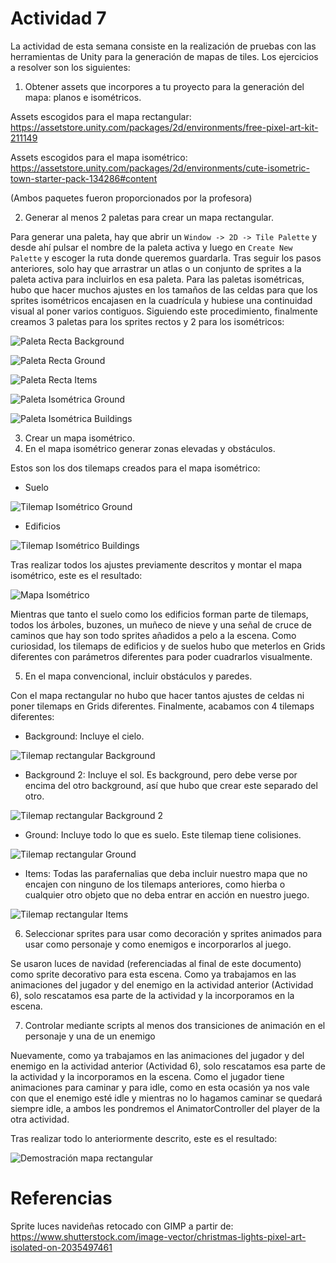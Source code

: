 # Actividad 7

La actividad de esta semana consiste en la realización de pruebas con las herramientas de Unity para la generación de mapas de tiles. Los ejercicios a resolver son los siguientes:
1. Obtener assets que incorpores a tu proyecto para la generación del mapa: planos e isométricos.

Assets escogidos para el mapa rectangular: https://assetstore.unity.com/packages/2d/environments/free-pixel-art-kit-211149

Assets escogidos para el mapa isométrico: https://assetstore.unity.com/packages/2d/environments/cute-isometric-town-starter-pack-134286#content

(Ambos paquetes fueron proporcionados por la profesora)

2. Generar al menos 2 paletas para crear un mapa rectangular.

Para generar una paleta, hay que abrir un `Window -> 2D -> Tile Palette` y desde ahí pulsar el nombre de la paleta activa y luego en `Create New Palette` y escoger la ruta donde queremos guardarla. Tras seguir los pasos anteriores, solo hay que arrastrar un atlas o un conjunto de sprites a la paleta activa para incluirlos en esa paleta. Para las paletas isométricas, hubo que hacer muchos ajustes en los tamaños de las celdas para que los sprites isométricos encajasen en la cuadrícula y hubiese una continuidad visual al poner varios contiguos. Siguiendo este procedimiento, finalmente creamos 3 paletas para los sprites rectos y 2 para los isométricos:

![Paleta Recta Background](paleta_rect_background.png)

![Paleta Recta Ground](paleta_rect_ground.png)

![Paleta Recta Items](paleta_rect_items.png)

![Paleta Isométrica Ground](paleta_iso_ground.png)

![Paleta Isométrica Buildings](paleta_iso_buildings.png)

3. Crear un mapa isométrico.
4. En el mapa isométrico generar zonas elevadas y obstáculos.

Estos son los dos tilemaps creados para el mapa isométrico:

- Suelo

![Tilemap Isométrico Ground](tilemap_iso_ground.png)

- Edificios

![Tilemap Isométrico Buildings](tilemap_iso_buildings.png)

Tras realizar todos los ajustes previamente descritos y montar el mapa isométrico, este es el resultado:

![Mapa Isométrico](mapa_iso.png)

Mientras que tanto el suelo como los edificios forman parte de tilemaps, todos los árboles, buzones, un muñeco de nieve y una señal de cruce de caminos que hay son todo sprites añadidos a pelo a la escena. Como curiosidad, los tilemaps de edificios y de suelos hubo que meterlos en Grids diferentes con parámetros diferentes para poder cuadrarlos visualmente.

5. En el mapa convencional, incluir obstáculos y paredes.

Con el mapa rectangular no hubo que hacer tantos ajustes de celdas ni poner tilemaps en Grids diferentes. Finalmente, acabamos con 4 tilemaps diferentes:

- Background: Incluye el cielo.

![Tilemap rectangular Background](tilemap_rect_background.png)

- Background 2: Incluye el sol. Es background, pero debe verse por encima del otro background, así que hubo que crear este separado del otro.

![Tilemap rectangular Background 2](tilemap_rect_background2.png)

- Ground: Incluye todo lo que es suelo. Este tilemap tiene colisiones.

![Tilemap rectangular Ground](tilemap_rect_ground.png)

- Items: Todas las parafernalias que deba incluir nuestro mapa que no encajen con ninguno de los tilemaps anteriores, como hierba o cualquier otro objeto que no deba entrar en acción en nuestro juego.

![Tilemap rectangular Items](tilemap_rect_items.png)


6. Seleccionar sprites para usar como decoración y sprites animados para usar como personaje y como enemigos e incorporarlos al juego.

Se usaron luces de navidad (referenciadas al final de este documento) como sprite decorativo para esta escena. Como ya trabajamos en las animaciones del jugador y del enemigo en la actividad anterior (Actividad 6), solo rescatamos esa parte de la actividad y la incorporamos en la escena.

7. Controlar mediante scripts al menos dos transiciones de animación en el personaje y una de un enemigo

Nuevamente, como ya trabajamos en las animaciones del jugador y del enemigo en la actividad anterior (Actividad 6), solo rescatamos esa parte de la actividad y la incorporamos en la escena. Como el jugador tiene animaciones para caminar y para idle, como en esta ocasión ya nos vale con que el enemigo esté idle y mientras no lo hagamos caminar se quedará siempre idle, a ambos les pondremos el AnimatorController del player de la otra actividad.

Tras realizar todo lo anteriormente descrito, este es el resultado:

![Demostración mapa rectangular](mapa_rect.gif)

# Referencias

Sprite luces navideñas retocado con GIMP a partir de: https://www.shutterstock.com/image-vector/christmas-lights-pixel-art-isolated-on-2035497461